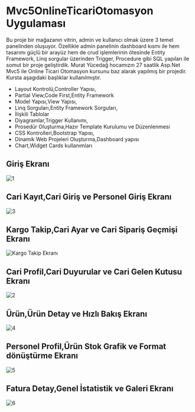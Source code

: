 # Mvc5OnlineTicariOtomasyon Uygulaması
Bu proje bir mağazanın vitrin, admin ve kullanıcı olmak üzere 3 temel panelinden oluşuyor.
Özellikle admin panelinin dashboard kısmı ile hem tasarımı güçlü bir arayüz hem de crud işlemlerinin ötesinde Entity Framework,
Linq sorgular üzerinden Trigger, Procedure gibi SQL yapıları ile somut bir proje geliştirdik.
Murat Yücedağ hocamızın 27 saatlik Asp.Net Mvc5 ile Online Ticari Otomasyon kursunu baz alarak yapılmış bir projedir.
Kursta aşagıdaki başlıklar kullanılmıştır.

- Layout Kontrolü,Controller Yapısı,
- Partial View,Code First,Entity Framework
- Model Yapısı,View Yapısı,
- Linq Sorguları,Entity Framework Sorguları,
- İlişkili Tablolar
- Diyagramlar,Trigger Kullanımı,
- Prosedür Oluşturma,Hazır Template Kurulumu ve Düzenlenmesi
- CSS Kontrolleri,Bootstrap Yapısı,
- Dinamik Web Projeleri Oluşturma,Dashboard yapısı
- Chart,Widget Cards kullanımları
## Giriş Ekranı
![1](https://user-images.githubusercontent.com/43907952/146857942-70beb8c1-7ab4-4dfd-96b7-76cdf2c16ed9.jpg)
## Cari Kayıt,Cari Giriş ve Personel Giriş Ekranı
![3](https://user-images.githubusercontent.com/43907952/146858876-0f0a7de6-0c5c-49e3-91be-20eb751876bc.png)
## Kargo Takip,Cari Ayar ve Cari Sipariş Geçmişi Ekranı
![Kargo Takip Ekranı](https://user-images.githubusercontent.com/43907952/146859039-4c4c310d-d220-446c-a78f-6b91ea2ce46b.png)
## Cari Profil,Cari Duyurular ve Cari Gelen Kutusu Ekranı
![2](https://user-images.githubusercontent.com/43907952/146859226-1a3ac257-dfaa-48be-ab71-585bb629761d.png)
## Ürün,Ürün Detay ve Hızlı Bakış Ekranı
![4](https://user-images.githubusercontent.com/43907952/146859493-d88f0b32-9ebe-4297-8efe-f99eda59e812.png)
## Personel Profil,Ürün Stok Grafik ve Format dönüştürme Ekranı
![5](https://user-images.githubusercontent.com/43907952/146859626-86d14bf4-d8ec-4563-a8fe-56ce63216d7c.png)
## Fatura Detay,Genel İstatistik ve Galeri Ekranı
![6](https://user-images.githubusercontent.com/43907952/146859799-6ab1b01d-87aa-404e-b2b5-85c23d76917d.png)
